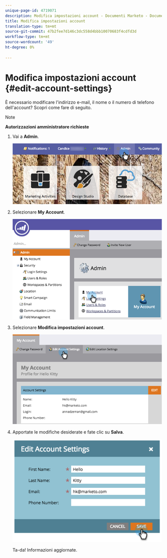 ```yaml
---
unique-page-id: 4719071
description: Modifica impostazioni account - Documenti Marketo - Documentazione prodotto
title: Modifica impostazioni account
translation-type: tm+mt
source-git-commit: 47b2fee7d146c3dc558d4bbb10070683f4cdfd3d
workflow-type: tm+mt
source-wordcount: '49'
ht-degree: 0%

---
```



# Modifica impostazioni account {#edit-account-settings}

È necessario modificare l&#39;indirizzo e-mail, il nome o il numero di telefono dell&#39;account? Scopri come fare di seguito.

>[!NOTE]
>
>**Autorizzazioni amministratore richieste**

1. Vai a **Admin**.

   ![](assets/adminhand.png)

1. Selezionare **My Account**.

   ![](assets/image2015-6-23-15-3a16-3a52.png)

1. Selezionare **Modifica impostazioni account**.

   ![](assets/image2015-6-23-15-3a21-3a41.png)

1. Apportate le modifiche desiderate e fate clic su **Salva**.

   ![](assets/image2015-6-23-15-3a20-3a16.png)

   Ta-da! Informazioni aggiornate.

